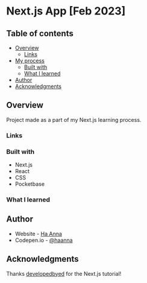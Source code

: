 # Next.js App [Feb 2023]

## Table of contents

- [Overview](#overview)
  - [Links](#links)
- [My process](#my-process)
  - [Built with](#built-with)
  - [What I learned](#what-i-learned)
- [Author](#author)
- [Acknowledgments](#acknowledgments)

## Overview

Project made as a part of my Next.js learning process.

### Links


### Built with

- Next.js
- React
- CSS
- Pocketbase

### What I learned


## Author

- Website - [Ha Anna](https://haanna.com)
- Codepen.io - [@haanna](https://codepen.io/haanna)

## Acknowledgments

Thanks [developedbyed](https://www.youtube.com/watch?v=T63nY70eZF0) for the Next.js tutorial!

